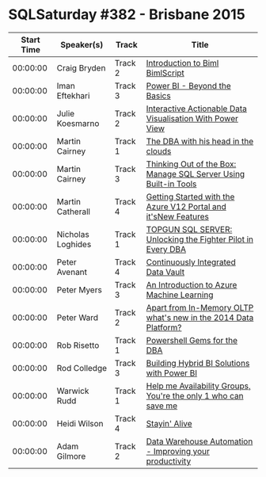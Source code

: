 # SQLSaturday #382 - Brisbane 2015
Start Time|Speaker(s)|Track|Title
---|---|---|---
00:00:00|Craig Bryden|Track 2|[Introduction to Biml  BimlScript](11991.md)
00:00:00|Iman Eftekhari|Track 3|[Power BI - Beyond the Basics](15145.md)
00:00:00|Julie Koesmarno|Track 2|[Interactive  Actionable Data Visualisation With Power View](16920.md)
00:00:00|Martin Cairney|Track 1|[The DBA with his head in the clouds](19734.md)
00:00:00|Martin Cairney|Track 3|[Thinking Out of the Box: Manage SQL Server Using Built-in Tools](19735.md)
00:00:00|Martin Catherall|Track 4|[Getting Started with the Azure V12 Portal and it'sNew Features](19766.md)
00:00:00|Nicholas Loghides|Track 1|[TOPGUN SQL SERVER: Unlocking the Fighter Pilot in Every DBA](21473.md)
00:00:00|Peter Avenant|Track 4|[Continuously Integrated Data Vault](21939.md)
00:00:00|Peter Myers|Track 3|[An Introduction to Azure Machine Learning](22012.md)
00:00:00|Peter Ward|Track 2|[Apart from In-Memory OLTP what's new in the 2014 Data Platform?](22068.md)
00:00:00|Rob Risetto|Track 1|[Powershell Gems for the DBA](23171.md)
00:00:00|Rod Colledge|Track 3|[Building Hybrid BI Solutions with Power BI](23385.md)
00:00:00|Warwick Rudd|Track 1|[Help me Availability Groups, You're the only 1 who can save me](27668.md)
00:00:00|Heidi Wilson|Track 4|[Stayin' Alive](34654.md)
00:00:00|Adam Gilmore|Track 2|[Data Warehouse Automation - Improving your productivity](9072.md)
